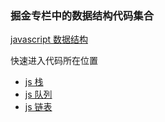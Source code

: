 ### 掘金专栏中的数据结构代码集合

[javascript 数据结构](https://juejin.im/user/5b0f50af6fb9a00a19290094/posts)

快速进入代码所在位置

* [js 栈](https://github.com/snowyLu/data-structure/blob/master/js/stack.js)
* [js 队列](https://github.com/snowyLu/data-structure/blob/master/js/queue.js)
* [js 链表](https://github.com/snowyLu/data-structure/blob/master/js/linkList.js)